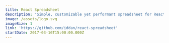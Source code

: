 ```yaml
---
title: React Spreadsheet
description: 'Simple, customizable yet performant spreadsheet for React.'
image: /assets/logo.svg
imageSize: 1
link: 'https://github.com/iddan/react-spreadsheet'
startDate: 2017-03-16T15:00:00.000Z
---
```


